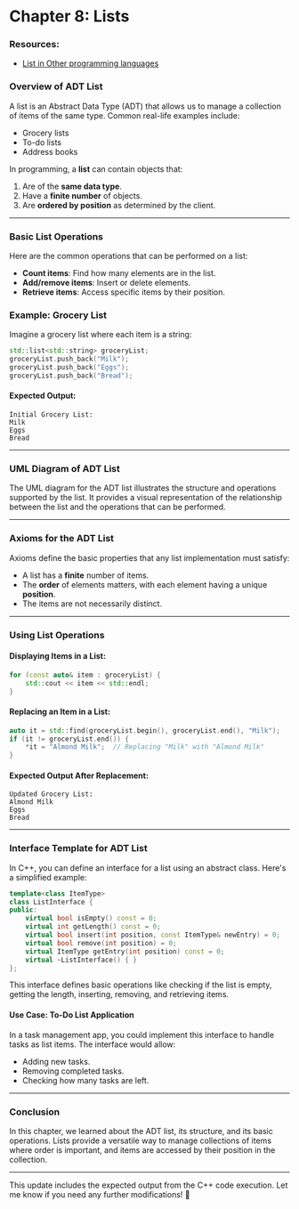 # Chapter 8: Lists

### Resources:

- [List in Other programming languages](./Others.md)

### **Overview of ADT List**

A list is an Abstract Data Type (ADT) that allows us to manage a collection of items of the same type. Common real-life examples include:

- Grocery lists
- To-do lists
- Address books

In programming, a **list** can contain objects that:

1. Are of the **same data type**.
2. Have a **finite number** of objects.
3. Are **ordered by position** as determined by the client.

---

### **Basic List Operations**

Here are the common operations that can be performed on a list:

- **Count items**: Find how many elements are in the list.
- **Add/remove items**: Insert or delete elements.
- **Retrieve items**: Access specific items by their position.

### **Example: Grocery List**

Imagine a grocery list where each item is a string:

```cpp
std::list<std::string> groceryList;
groceryList.push_back("Milk");
groceryList.push_back("Eggs");
groceryList.push_back("Bread");
```

#### **Expected Output:**
```
Initial Grocery List:
Milk
Eggs
Bread
```

---

### **UML Diagram of ADT List**

The UML diagram for the ADT list illustrates the structure and operations supported by the list. It provides a visual representation of the relationship between the list and the operations that can be performed.

---

### **Axioms for the ADT List**

Axioms define the basic properties that any list implementation must satisfy:

- A list has a **finite** number of items.
- The **order** of elements matters, with each element having a unique **position**.
- The items are not necessarily distinct.

---

### **Using List Operations**

#### **Displaying Items in a List:**

```cpp
for (const auto& item : groceryList) {
    std::cout << item << std::endl;
}
```

#### **Replacing an Item in a List:**

```cpp
auto it = std::find(groceryList.begin(), groceryList.end(), "Milk");
if (it != groceryList.end()) {
    *it = "Almond Milk";  // Replacing "Milk" with "Almond Milk"
}
```

#### **Expected Output After Replacement:**
```
Updated Grocery List:
Almond Milk
Eggs
Bread
```

---

### **Interface Template for ADT List**

In C++, you can define an interface for a list using an abstract class. Here's a simplified example:

```cpp
template<class ItemType>
class ListInterface {
public:
    virtual bool isEmpty() const = 0;
    virtual int getLength() const = 0;
    virtual bool insert(int position, const ItemType& newEntry) = 0;
    virtual bool remove(int position) = 0;
    virtual ItemType getEntry(int position) const = 0;
    virtual ~ListInterface() { }
};
```

This interface defines basic operations like checking if the list is empty, getting the length, inserting, removing, and retrieving items.

#### **Use Case: To-Do List Application**

In a task management app, you could implement this interface to handle tasks as list items. The interface would allow:

- Adding new tasks.
- Removing completed tasks.
- Checking how many tasks are left.

---

### **Conclusion**

In this chapter, we learned about the ADT list, its structure, and its basic operations. Lists provide a versatile way to manage collections of items where order is important, and items are accessed by their position in the collection.

---

This update includes the expected output from the C++ code execution. Let me know if you need any further modifications! 🚀